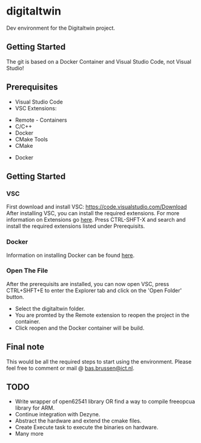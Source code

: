 # digitaltwin
 Dev environment for the Digitaltwin project.

## Getting Started

The git is based on a Docker Container and Visual Studio Code, not Visual Studio! 

## Prerequisites

- Visual Studio Code
- VSC Extensions:
* Remote - Containers
* C/C++
* Docker
* CMake Tools
* CMake
- Docker


## Getting Started
### VSC
First download and install VSC: https://code.visualstudio.com/Download
After installing VSC, you can install the required extensions.
For more information on Extensions go [here](https://code.visualstudio.com/docs/editor/extension-gallery).
Press CTRL-SHFT-X and search and install the required extensions listed under Prerequisits.

### Docker
Information on installing Docker can be found [here](https://docs.docker.com/docker-for-windows/install/).

### Open The File
After the prerequisits are installed, you can now open VSC, press CTRL+SHFT+E to enter the Explorer tab and click on the 'Open Folder' button. 
- Select the digitaltwin folder.
- You are promted by the Remote extension to reopen the project in the container.
- Click reopen and the Docker container will be build.

## Final note
This would be all the required steps to start using the environment. Please feel free to comment or mail @ bas.brussen@ict.nl.

## TODO
- Write wrapper of open62541 library OR find a way to compile freeopcua library for ARM.
- Continue integration with Dezyne.
- Abstract the hardware and extend the cmake files.
- Create Execute task to execute the binaries on hardware.
- Many more
